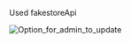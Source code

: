 Used fakestoreApi

![Option_for_admin_to_update](https://github.com/user-attachments/assets/567314cc-ff6d-41a2-9bfb-a61aebaf38dc)
